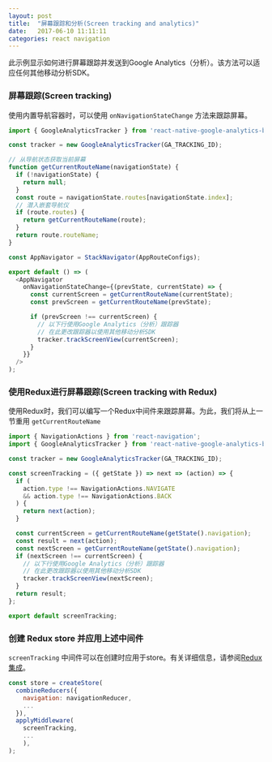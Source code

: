 ```yaml
---
layout: post
title:  "屏幕跟踪和分析(Screen tracking and analytics)"
date:   2017-06-10 11:11:11
categories: react navigation
---
```


此示例显示如何进行屏幕跟踪并发送到Google Analytics（分析）。该方法可以适应任何其他移动分析SDK。

### 屏幕跟踪(Screen tracking)

使用内置导航容器时，可以使用 `onNavigationStateChange` 方法来跟踪屏幕。

```js
import { GoogleAnalyticsTracker } from 'react-native-google-analytics-bridge';

const tracker = new GoogleAnalyticsTracker(GA_TRACKING_ID);

// 从导航状态获取当前屏幕
function getCurrentRouteName(navigationState) {
  if (!navigationState) {
    return null;
  }
  const route = navigationState.routes[navigationState.index];
  // 潜入嵌套导航仪
  if (route.routes) {
    return getCurrentRouteName(route);
  }
  return route.routeName;
}

const AppNavigator = StackNavigator(AppRouteConfigs);

export default () => (
  <AppNavigator
    onNavigationStateChange={(prevState, currentState) => {
      const currentScreen = getCurrentRouteName(currentState);
      const prevScreen = getCurrentRouteName(prevState);

      if (prevScreen !== currentScreen) {
        // 以下行使用Google Analytics（分析）跟踪器
        // 在此更改跟踪器以使用其他移动分析SDK
        tracker.trackScreenView(currentScreen);
      }
    }}
  />
);
```

### 使用Redux进行屏幕跟踪(Screen tracking with Redux)

使用Redux时，我们可以编写一个Redux中间件来跟踪屏幕。为此，我们将从上一节重用 `getCurrentRouteName` 

```js
import { NavigationActions } from 'react-navigation';
import { GoogleAnalyticsTracker } from 'react-native-google-analytics-bridge';

const tracker = new GoogleAnalyticsTracker(GA_TRACKING_ID);

const screenTracking = ({ getState }) => next => (action) => {
  if (
    action.type !== NavigationActions.NAVIGATE
    && action.type !== NavigationActions.BACK
  ) {
    return next(action);
  }

  const currentScreen = getCurrentRouteName(getState().navigation);
  const result = next(action);
  const nextScreen = getCurrentRouteName(getState().navigation);
  if (nextScreen !== currentScreen) {
    // 以下行使用Google Analytics（分析）跟踪器
    // 在此更改跟踪器以使用其他移动分析SDK
    tracker.trackScreenView(nextScreen);
  }
  return result;
};

export default screenTracking;
```

### 创建 Redux store 并应用上述中间件

`screenTracking` 中间件可以在创建时应用于store。有关详细信息，请参阅[Redux 集成](Redux-Integration.md)。

```js
const store = createStore(
  combineReducers({
    navigation: navigationReducer,
    ...
  }),
  applyMiddleware(
    screenTracking,
    ...
    ),
);
```

